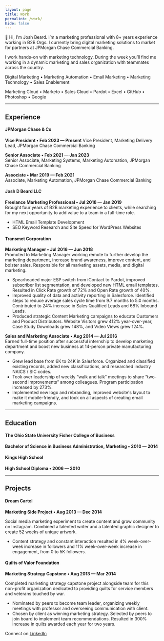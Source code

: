 ```yaml
---
layout: page
title: Work
permalink: /work/
hide: false
---
```



👋 Hi, I'm Josh Beard. I’m a marketing professional with 8+ years experience working in B2B Orgs. I currently bring digital marketing solutions to market for partners at JPMorgan Chase Commercial Banking.  

I work hands-on with marketing technology. During the week you’ll find me working in a dynamic marketing and sales organization with teammates across the country.  

Digital Marketing • Marketing Automation • Email Marketing • Marketing Technology • Sales Enablement  

Marketing Cloud • Marketo • Sales Cloud • Pardot • Excel • GitHub • Photoshop • Google  


---

## Experience

#### JPMorgan Chase & Co  

**Vice President &bull; Feb 2023 &mdash; Present** 
Vice President, Marketing Delivery Lead, JPMorgan Chase Commercial Banking  

**Senior Associate &bull; Feb 2021 &mdash; Jan 2023**  
Senior Associate, Marketing Systems, Marketing Automation, JPMorgan Chase Commercial Banking  

**Associate &bull; Mar 2019 &mdash; Feb 2021**  
Associate, Marketing Automation, JPMorgan Chase Commercial Banking  


#### Josh D Beard LLC  

**Freelance Marketing Professional &bull; Jul 2018 &mdash; Jan 2019**  
Brought four years of B2B marketing experience to clients, while searching for my next opportunity to add value to a team in a full-time role.  

- HTML Email Template Development
- SEO Keyword Research and Site Speed for WordPress Websites


#### Transmet Corporation  

**Marketing Manager &bull; Jul 2016 &mdash; Jun 2018**  
Promoted to Marketing Manager working remote to further develop the marketing department, increase brand awareness, improve content, and bolster sales. Responsible for all marketing assets, media, and digital marketing.  

- Spearheaded major ESP switch from iContact to Pardot, improved subscriber list segmentation, and developed new HTML email templates. Resulted in Click Rate growth of 72% and Open Rate growth of 40%.
- Improved quality of data and activity reporting in Salesforce. Identified steps to reduce average sales cycle time from 9.7 months to 5.0 months. Contributed to 24% increase in Sales Qualified Leads and 68% Inbound Leads.
- Produced strategic Content Marketing campaigns to educate Customers and Product Distributors. Website Visitors grew 412% year-over-year, Case Study Downloads grew 148%, and Video Views grew 124%.


**Sales and Marketing Associate &bull; Aug 2014 &mdash; Jul 2016**  
Earned full-time position after successful internship to develop marketing department and boost new business at 14-person private manufacturing company.  

- Grew lead base from 6K to 24K in Salesforce. Organized and classified existing records, added new classifications, and researched industry NAICS / SIC codes.
- Took over leadership of weekly “walk and talk” meetings to share “two-second improvements” among colleagues. Program participation increased by 273%.
- Implemented new logo and rebranding, improved website's layout to make it mobile-friendly, and took on all aspects of creating email marketing campaigns.


---

## Education

#### The Ohio State University Fisher College of Business  

**Bachelor of Science in Business Administration, Marketing &bull; 2010 &mdash; 2014**  

#### Kings High School  

**High School Diploma &bull; 2006 &mdash; 2010**  


---

## Projects

#### Dream Cartel  

**Marketing Side Project &bull; Aug 2013 &mdash; Dec 2014**  

Social media marketing experiment to create content and grow community on Instagram. Combined a talented writer and a talented graphic designer to create 52 weeks of unique artwork.  

- Content strategy and constant interaction resulted in 4% week-over-week increase in followers and 11% week-over-week increase in engagement, from 0 to 5K followers.  

#### Quilts of Valor Foundation  

**Marketing Strategy Capstone &bull; Aug 2013 &mdash; Mar 2014**  

Completed marketing strategy capstone project alongside team for this non-profit organization dedicated to providing quilts for service members and veterans touched by war.

- Nominated by peers to become team leader, organizing weekly meetings with professor and overseeing communication with client.
- Chosen by client as winning marketing strategy. Selected by peers to join board to implement team recommendations. Resulted in 300% increase in quilts awarded each year for two years.  


Connect on <a href="https://www.linkedin.com/in/joshbeardxyz/" title="Josh Beard on LinkedIn" target="_blank" rel="noopener noreferrer">LinkedIn</a>
